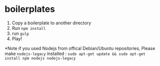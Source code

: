 # boilerplates

1. Copy a boilerplate to another directory
2. Run ```npm install```
3. run ```gulp```
3. Play!
 


*Note
if you used Nodejs from offical Debian/Ubuntu repositories, Please make `nodejs-legacy` installed : 
```sudo apt-get update && sudo apt-get install npm nodejs nodejs-legacy```
